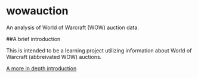 # wowauction
An analysis of World of Warcraft (WOW) auction data.

##A brief introduction

This is intended to be a learning project utilizing information about World of
 Warcraft (abbreivated WOW) auctions.

 [A more in depth introduction](..blob/master/introduction.md)
